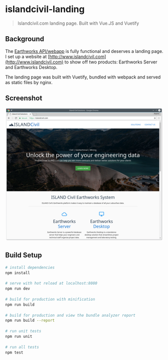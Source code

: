 # islandcivil-landing

> Islandcivil.com landing page. Built with Vue.JS and Vuetify

## Background

The [Earthworks API/webapp](http://www.github.com/stephenhillier/earthworks-demo) is fully functional and deserves a landing page. I set up a website at [http://www.islandcivil.com](http://www.islandcivil.com) to show off two products: Earthworks Server and Earthworks Desktop.

The landing page was built with Vuetify, bundled with webpack and served as static files by nginx.

## Screenshot

![Islandcivil.com](./screenshot.png)

## Build Setup

``` bash
# install dependencies
npm install

# serve with hot reload at localhost:8080
npm run dev

# build for production with minification
npm run build

# build for production and view the bundle analyzer report
npm run build --report

# run unit tests
npm run unit

# run all tests
npm test
```
